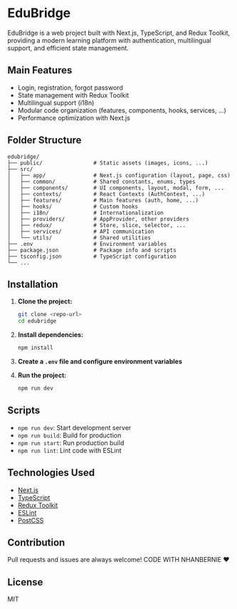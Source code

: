 # EduBridge

EduBridge is a web project built with Next.js, TypeScript, and Redux Toolkit, providing a modern learning platform with authentication, multilingual support, and efficient state management.

## Main Features

- Login, registration, forgot password
- State management with Redux Toolkit
- Multilingual support (i18n)
- Modular code organization (features, components, hooks, services, ...)
- Performance optimization with Next.js

## Folder Structure

```
edubridge/
├── public/                # Static assets (images, icons, ...)
├── src/
│   ├── app/               # Next.js configuration (layout, page, css)
│   ├── common/            # Shared constants, enums, types
│   ├── components/        # UI components, layout, modal, form, ...
│   ├── contexts/          # React Contexts (AuthContext, ...)
│   ├── features/          # Main features (auth, home, ...)
│   ├── hooks/             # Custom hooks
│   ├── i18n/              # Internationalization
│   ├── providers/         # AppProvider, other providers
│   ├── redux/             # Store, slice, selector, ...
│   ├── services/          # API communication
│   └── utils/             # Shared utilities
├── .env                   # Environment variables
├── package.json           # Package info and scripts
├── tsconfig.json          # TypeScript configuration
└── ...
```

## Installation

1. **Clone the project:**
   ```bash
   git clone <repo-url>
   cd edubridge
   ```
2. **Install dependencies:**
   ```bash  
   npm install
   ```
3. **Create a `.env` file and configure environment variables**

4. **Run the project:**
   ```bash
   npm run dev
   ```

## Scripts

- `npm run dev`: Start development server
- `npm run build`: Build for production
- `npm run start`: Run production build
- `npm run lint`: Lint code with ESLint

## Technologies Used

- [Next.js](https://nextjs.org/)
- [TypeScript](https://www.typescriptlang.org/)
- [Redux Toolkit](https://redux-toolkit.js.org/)
- [ESLint](https://eslint.org/)
- [PostCSS](https://postcss.org/)

## Contribution

Pull requests and issues are always welcome!
CODE WITH NHANBERNIE ❤️

## License

MIT
